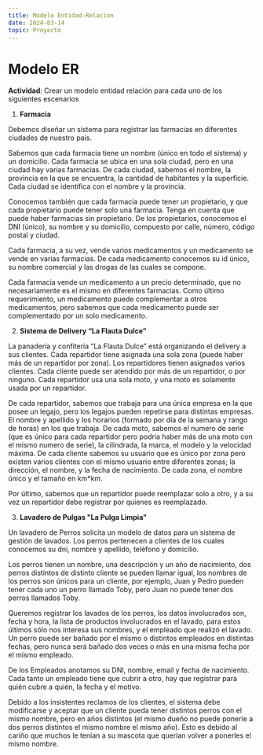 ```yaml
---
title: Modelo Entidad-Relacion
date: 2024-03-14
topic: Proyecto
---
```


# Modelo ER

**Actividad**: Crear un modelo entidad relación para cada uno de los siguientes escenarios

1. **Farmacia**

Debemos diseñar un sistema para registrar las farmacias en diferentes ciudades de nuestro país.

Sabemos que cada farmacia tiene un nombre (único en todo el sistema) y un domicilio. Cada farmacia se ubica en una sola ciudad, pero en una ciudad hay varias farmacias. De cada ciudad, sabemos el nombre, la provincia en la que se encuentra, la cantidad de habitantes y la superficie. Cada ciudad se identifica con el nombre y la provincia.

Conocemos también que cada farmacia puede tener un propietario, y que cada propietario puede tener solo una farmacia. Tenga en cuenta que puede haber farmacias sin propietario. De los propietarios, conocemos el DNI (único), su nombre y su domicilio, compuesto por calle, número, código postal y ciudad.

Cada farmacia, a su vez, vende varios medicamentos y un medicamento se vende en varias farmacias. De cada medicamento conocemos su id único, su nombre comercial y las drogas de las cuales se compone.

Cada farmacia vende un medicamento a un precio determinado, que no necesariamente es el mismo en diferentes farmacias.
Como último requerimiento, un medicamento puede complementar a otros medicamentos, pero sabemos que cada medicamento puede ser complementado por un solo medicamento.

2. **Sistema de Delivery “La Flauta Dulce”**

La panadería y confitería “La Flauta Dulce” está organizando el delivery a sus clientes. Cada repartidor tiene asignada una sola zona (puede haber más de un repartidor por zona). Los repartidores tienen asignados varios clientes. Cada cliente puede ser atendido por más de un repartidor, o por ninguno. Cada repartidor usa una sola moto, y una moto es solamente usada por un repartidor. 

De cada repartidor, sabemos que trabaja para una única empresa en la que posee un legajo, pero los legajos pueden repetirse para distintas empresas. El nombre y apellido y los horarios (formado por día de la semana y rango de horas) en los que trabaja. De cada moto, sabemos el numero de serie (que es único para cada repartidor pero podria haber más de una moto con el mismo numero de serie), la cilindrada, la marca, el modelo y la velocidad máxima. De cada cliente sabemos su usuario que es único por zona pero existen varios clientes con el mismo usuario entre diferentes zonas; la dirección, el nombre, y la fecha de nacimiento. De cada zona, el nombre único y el tamaño en km*km. 

Por último, sabemos que un repartidor puede reemplazar solo a otro, y a su vez un repartidor debe registrar por quienes es reemplazado.

3. **Lavadero de Pulgas "La Pulga Limpia"**

Un lavadero de Perros solicita un modelo de datos para un sistema de gestión de lavados. Los perros pertenecen a clientes de los cuales conocemos su dni, nombre y apellido, teléfono y domicilio.

Los perros tienen un nombre, una descripción y un año de nacimiento, dos perros distintos de distinto cliente se pueden llamar igual, los nombres de los perros son únicos para un cliente, por ejemplo, Juan y Pedro pueden tener cada uno un perro llamado Toby, pero Juan no puede tener dos perros llamados Toby.

Queremos registrar los lavados de los perros, los datos involucrados son, fecha y hora, la lista de productos involucrados en el lavado, para estos últimos sólo nos interesa sus nombres, y el empleado que realizó el lavado. Un perro puede ser bañado por el mismo o distintos empleados en distintas fechas, pero nunca será bañado dos veces o más en una misma fecha por el mismo empleado.

De los Empleados anotamos su DNI, nombre, email y fecha de nacimiento. Cada tanto un empleado tiene que cubrir a otro, hay que registrar para quién cubre a quién, la fecha y el motivo.

Debido a los insistentes reclamos de los clientes, el sistema debe modificarse y aceptar que un cliente pueda tener distintos perros con el mismo nombre, pero en años distintos (el mismo dueño no puede ponerle a dos perros distintos el mismo nombre el mismo año). Esto es debido al cariño que muchos le tenían a su mascota que querían volver a ponerles el mismo nombre.
